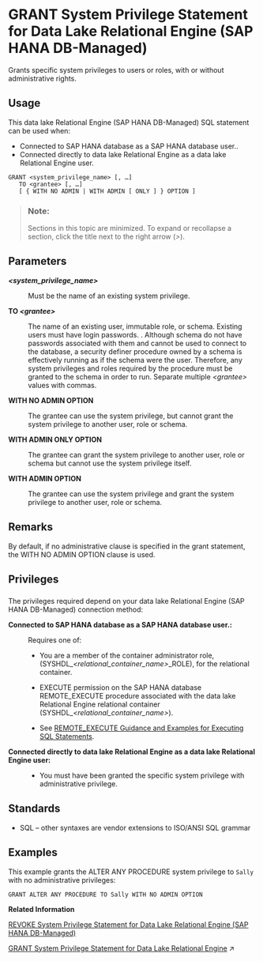 <!-- loioc039f62f0ec349a99f4f2bc016176c8c -->

# GRANT System Privilege Statement for Data Lake Relational Engine \(SAP HANA DB-Managed\)

Grants specific system privileges to users or roles, with or without administrative rights.



<a name="loioc039f62f0ec349a99f4f2bc016176c8c__section_jzt_bmj_g4b"/>

## Usage

This data lake Relational Engine \(SAP HANA DB-Managed\) SQL statement can be used when:

-   Connected to SAP HANA database as a SAP HANA database user..
-   Connected directly to data lake Relational Engine as a data lake Relational Engine user.



```
GRANT <system_privilege_name> [, …]
   TO <grantee> [, …]
   [ { WITH NO ADMIN | WITH ADMIN [ ONLY ] } OPTION ]
```



> ### Note:  
> Sections in this topic are minimized. To expand or recollapse a section, click the title next to the right arrow \(*\>*\).



<a name="loioc039f62f0ec349a99f4f2bc016176c8c__section_zs1_lqj_gtb"/>

## Parameters


<dl>
<dt><b>

*<system\_privilege\_name\>*

</b></dt>
<dd>

Must be the name of an existing system privilege.



</dd><dt><b>

TO *<grantee\>*

</b></dt>
<dd>

The name of an existing user, immutable role, or schema. Existing users must have login passwords. . Although schema do not have passwords associated with them and cannot be used to connect to the database, a security definer procedure owned by a schema is effectively running as if the schema were the user. Therefore, any system privileges and roles required by the procedure must be granted to the schema in order to run. Separate multiple *<grantee\>* values with commas.



</dd><dt><b>

WITH NO ADMIN OPTION

</b></dt>
<dd>

The grantee can use the system privilege, but cannot grant the system privilege to another user, role or schema.



</dd><dt><b>

WITH ADMIN ONLY OPTION

</b></dt>
<dd>

The grantee can grant the system privilege to another user, role or schema but cannot use the system privilege itself.



</dd><dt><b>

WITH ADMIN OPTION

</b></dt>
<dd>

The grantee can use the system privilege and grant the system privilege to another user, role or schema.



</dd>
</dl>



<a name="loioc039f62f0ec349a99f4f2bc016176c8c__section_fxm_4qj_gtb"/>

## Remarks

By default, if no administrative clause is specified in the grant statement, the WITH NO ADMIN OPTION clause is used.



<a name="loioc039f62f0ec349a99f4f2bc016176c8c__section_r4j_tcy_wwb"/>

## Privileges



### 

The privileges required depend on your data lake Relational Engine \(SAP HANA DB-Managed\) connection method:


<dl>
<dt><b>

Connected to SAP HANA database as a SAP HANA database user.:

</b></dt>
<dd>

Requires one of:

-   You are a member of the container administrator role, \(SYSHDL\_*<relational\_container\_name\>*\_ROLE\), for the relational container.
-   EXECUTE permission on the SAP HANA database REMOTE\_EXECUTE procedure associated with the data lake Relational Engine relational container \(SYSHDL\_*<relational\_container\_name\>*\).

-   See [REMOTE\_EXECUTE Guidance and Examples for Executing SQL Statements](remote-execute-guidance-and-examples-for-executing-sql-statements-fd99ac0.md).




</dd><dt><b>

Connected directly to data lake Relational Engine as a data lake Relational Engine user:

</b></dt>
<dd>

-   You must have been granted the specific system privilege with administrative privilege.



</dd>
</dl>



<a name="loioc039f62f0ec349a99f4f2bc016176c8c__section_asc_rqj_gtb"/>

## Standards

-   SQL – other syntaxes are vendor extensions to ISO/ANSI SQL grammar



<a name="loioc039f62f0ec349a99f4f2bc016176c8c__IQ_Examples"/>

## Examples

This example grants the ALTER ANY PROCEDURE system privilege to `Sally` with no administrative privileges:

```
GRANT ALTER ANY PROCEDURE TO Sally WITH NO ADMIN OPTION
```

**Related Information**  


[REVOKE System Privilege Statement for Data Lake Relational Engine \(SAP HANA DB-Managed\)](revoke-system-privilege-statement-for-data-lake-relational-engine-sap-hana-db-managed-2a45ac0.md "Removes specific system privileges from specific users and the right to administer the privilege.")

[GRANT System Privilege Statement for Data Lake Relational Engine](https://help.sap.com/viewer/19b3964099384f178ad08f2d348232a9/2024_3_QRC/en-US/a3dfcb0284f21015b74ac3cded42ee69.html "Grants specific system privileges to users or roles, with or without administrative rights.") :arrow_upper_right:

